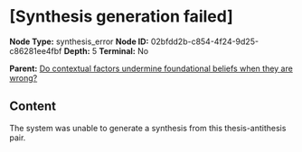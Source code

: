 # [Synthesis generation failed]

**Node Type:** synthesis_error
**Node ID:** 02bfdd2b-c854-4f24-9d25-c86281ee4fbf
**Depth:** 5
**Terminal:** No

**Parent:** [Do contextual factors undermine foundational beliefs when they are wrong?](do-contextual-factors-undermine-foundational-beliefs-when-they-are-wrong-antithesis-4db99fbd-dfaf-48e0-87e5-ed57c758be81.md)

## Content

The system was unable to generate a synthesis from this thesis-antithesis pair.

